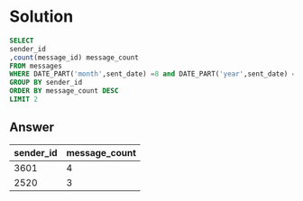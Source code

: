 # Solution
```sql
SELECT 
sender_id
,count(message_id) message_count
FROM messages
WHERE DATE_PART('month',sent_date) =8 and DATE_PART('year',sent_date) =2022
GROUP BY sender_id
ORDER BY message_count DESC
LIMIT 2 
```
## Answer
|sender_id|	message_count|
|----|-----|
|3601	|4|
|2520	|3|

